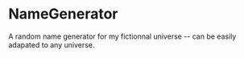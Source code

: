 # NameGenerator
A random name generator for my fictionnal universe -- can be easily adapated to any universe.
